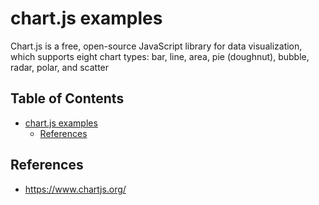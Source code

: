 # chart.js examples

Chart.js is a free, open-source JavaScript library for data visualization, which supports eight chart types: bar, line, area, pie (doughnut), bubble, radar, polar, and scatter

## Table of Contents <!-- omit in toc -->

- [chart.js examples](#chartjs-examples)
  - [References](#references)

## References

- <https://www.chartjs.org/>
